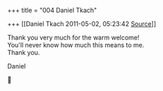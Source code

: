 +++
title = "004 Daniel Tkach"

+++
[[Daniel Tkach	2011-05-02, 05:23:42 [Source](https://groups.google.com/g/samskrita/c/QFFdNDD0xM0)]]



Thank you very much for the warm welcome!  
You'll never know how much this means to me.  
Thank you.  
  
Daniel



